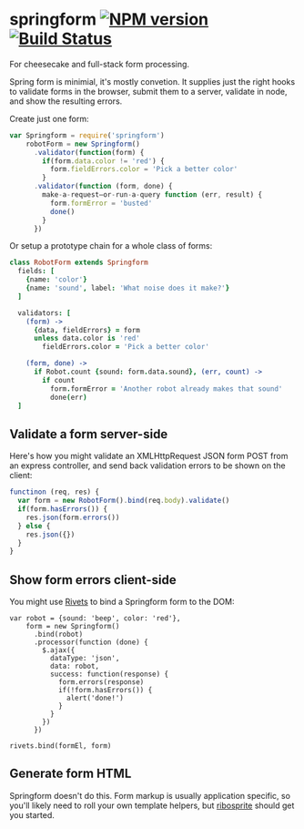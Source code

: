 springform [![NPM version](https://badge.fury.io/js/springform.png)](http://badge.fury.io/js/springform) [![Build Status](https://travis-ci.org/goodeggs/springform.png)](https://travis-ci.org/goodeggs/springform)
==============

For cheesecake and full-stack form processing.

Spring form is minimial, it's mostly convetion.  It supplies just the right hooks to validate forms in the browser, submit them to a server, validate in node, and show the resulting errors.

Create just one form:
```js
var Springform = require('springform')
    robotForm = new Springform()
      .validator(function(form) {
        if(form.data.color != 'red') {
          form.fieldErrors.color = 'Pick a better color'
        }
      .validator(function (form, done) {
        make-a-request–or-run-a-query function (err, result) {
          form.formError = 'busted'
          done()
        }
      })
```

Or setup a prototype chain for a whole class of forms:
```coffee
class RobotForm extends Springform
  fields: [
    {name: 'color'}
    {name: 'sound', label: 'What noise does it make?'}
  ]

  validators: [
    (form) ->
      {data, fieldErrors} = form
      unless data.color is 'red'
        fieldErrors.color = 'Pick a better color'

    (form, done) ->
      if Robot.count {sound: form.data.sound}, (err, count) ->
        if count
          form.formError = 'Another robot already makes that sound'
          done(err)
  ]
```

Validate a form server-side
---------------------------
Here's how you might validate an XMLHttpRequest JSON form POST from an express controller, and send back validation errors to be shown on the client:
```js
functinon (req, res) {
  var form = new RobotForm().bind(req.body).validate()
  if(form.hasErrors()) {
    res.json(form.errors())
  } else {
    res.json({})
  }
}
```

Show form errors client-side
----------------------------
You might use [Rivets](http://www.rivetsjs.com/) to bind a Springform form to the DOM:
```
var robot = {sound: 'beep', color: 'red'},
    form = new Springform()
      .bind(robot)
      .processor(function (done) {
        $.ajax({
          dataType: 'json',
          data: robot,
          success: function(response) {
            form.errors(response)
            if(!form.hasErrors()) {
              alert('done!')
            }
          }
        })
      })

rivets.bind(formEl, form)
```

Generate form HTML
------------------
Springform doesn't do this.  Form markup is usually application specific, so you'll likely need to roll your own template helpers, but [ribosprite](http://github.com/hurrymaplelad/ribosprite) should get you started.


